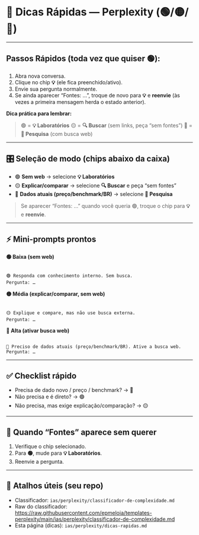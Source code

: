 # 📓 Dicas Rápidas — Perplexity (🟢/🟡/🔴)

---

## **Passos Rápidos (toda vez que quiser 🟢):**

1. Abra nova conversa.
2. Clique no chip **💡** (ele fica preenchido/ativo).
3. Envie sua pergunta normalmente.
4. Se ainda aparecer “Fontes: …”, troque de novo para **💡** e **reenvie** (às vezes a primeira mensagem herda o estado anterior).


**Dica prática para lembrar:**

> 🟢 = **💡 Laboratórios**
> 🟡 = **🔍 Buscar** (sem links, peça “sem fontes”)
> 🔴 = **🔀 Pesquisa** (com busca web)

---

## 🎛 Seleção de modo (chips abaixo da caixa)
- 🟢 **Sem web** → selecione **💡 Laboratórios**
- 🟡 **Explicar/comparar** → selecione **🔍 Buscar** e peça “sem fontes”
- 🔴 **Dados atuais (preço/benchmark/BR)** → selecione **🔀 Pesquisa**

> Se aparecer “Fontes: …” quando você queria 🟢, troque o chip para **💡** e **reenvie**.

---

## ⚡ Mini-prompts prontos

**🟢 Baixa (sem web)**
```

🟢 Responda com conhecimento interno. Sem busca.
Pergunta: …

```

**🟡 Média (explicar/comparar, sem web)**
```

🟡 Explique e compare, mas não use busca externa.
Pergunta: …

```

**🔴 Alta (ativar busca web)**
```

🔴 Preciso de dados atuais (preço/benchmark/BR). Ative a busca web.
Pergunta: …

```

---

## ✅ Checklist rápido
- Precisa de dado novo / preço / benchmark? → 🔴
- Não precisa e é direto? → 🟢  
- Não precisa, mas exige explicação/comparação? → 🟡

---

## 🧰 Quando “Fontes” aparece sem querer
1) Verifique o chip selecionado.  
2) Para **🟢**, mude para **💡 Laboratórios**.  
3) Reenvie a pergunta.

---

## 🔗 Atalhos úteis (seu repo)
- Classificador: `ias/perplexity/classificador-de-complexidade.md`  
- Raw do classificador:  
  https://raw.githubusercontent.com/epmeloia/templates-perplexity/main/ias/perplexity/classificador-de-complexidade.md
- Esta página (dicas): `ias/perplexity/dicas-rapidas.md`
